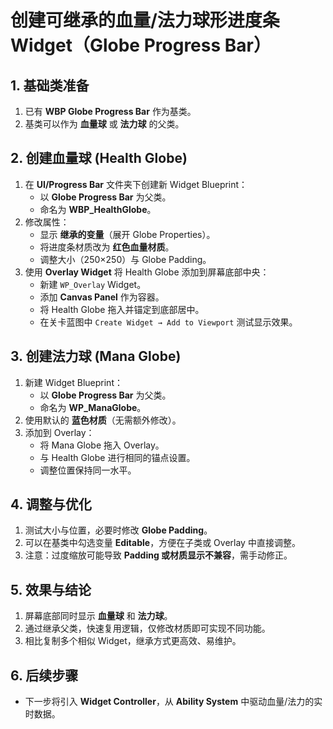 # 创建可继承的血量/法力球形进度条 Widget（Globe Progress Bar）

## 1. 基础类准备

1. 已有 **WBP Globe Progress Bar** 作为基类。
2. 基类可以作为 **血量球** 或 **法力球** 的父类。

## 2. 创建血量球 (Health Globe)

1. 在 **UI/Progress Bar** 文件夹下创建新 Widget Blueprint：
   - 以 **Globe Progress Bar** 为父类。
   - 命名为 **WBP_HealthGlobe**。
2. 修改属性：
   - 显示 **继承的变量**（展开 Globe Properties）。
   - 将进度条材质改为 **红色血量材质**。
   - 调整大小（250×250）与 Globe Padding。
3. 使用 **Overlay Widget** 将 Health Globe 添加到屏幕底部中央：
   - 新建 `WP_Overlay` Widget。
   - 添加 **Canvas Panel** 作为容器。
   - 将 Health Globe 拖入并锚定到底部居中。
   - 在关卡蓝图中 `Create Widget → Add to Viewport` 测试显示效果。

## 3. 创建法力球 (Mana Globe)

1. 新建 Widget Blueprint：
   - 以 **Globe Progress Bar** 为父类。
   - 命名为 **WP_ManaGlobe**。
2. 使用默认的 **蓝色材质**（无需额外修改）。
3. 添加到 Overlay：
   - 将 Mana Globe 拖入 Overlay。
   - 与 Health Globe 进行相同的锚点设置。
   - 调整位置保持同一水平。

## 4. 调整与优化

1. 测试大小与位置，必要时修改 **Globe Padding**。
2. 可以在基类中勾选变量 **Editable**，方便在子类或 Overlay 中直接调整。
3. 注意：过度缩放可能导致 **Padding 或材质显示不兼容**，需手动修正。

## 5. 效果与结论

1. 屏幕底部同时显示 **血量球** 和 **法力球**。
2. 通过继承父类，快速复用逻辑，仅修改材质即可实现不同功能。
3. 相比复制多个相似 Widget，继承方式更高效、易维护。

## 6. 后续步骤

- 下一步将引入 **Widget Controller**，从 **Ability System** 中驱动血量/法力的实时数据。